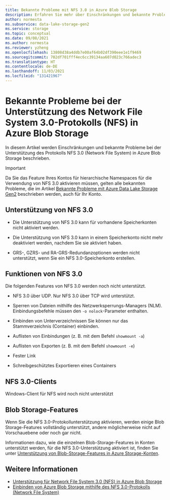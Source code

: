 ```yaml
---
title: Bekannte Probleme mit NFS 3.0 in Azure Blob Storage
description: Erfahren Sie mehr über Einschränkungen und bekannte Probleme bei der Unterstützung des Protokolls NFS 3.0 (Network File System) in Azure Blob Storage.
author: normesta
ms.subservice: data-lake-storage-gen2
ms.service: storage
ms.topic: conceptual
ms.date: 09/08/2021
ms.author: normesta
ms.reviewer: yzheng
ms.openlocfilehash: 13808d38a4ddb7e00af64b02df390eee1e1f9469
ms.sourcegitcommit: 702df701fff4ec6cc39134aa607d023c766adec3
ms.translationtype: HT
ms.contentlocale: de-DE
ms.lasthandoff: 11/03/2021
ms.locfileid: "131421967"
---
```

# <a name="known-issues-with-network-file-system-nfs-30-protocol-support-in-azure-blob-storage"></a>Bekannte Probleme bei der Unterstützung des Network File System 3.0-Protokolls (NFS) in Azure Blob Storage

In diesem Artikel werden Einschränkungen und bekannte Probleme bei der Unterstützung des Protokolls NFS 3.0 (Network File System) in Azure Blob Storage beschrieben.

> [!IMPORTANT]
> Da Sie das Feature Ihres Kontos für hierarchische Namespaces für die Verwendung von NFS 3.0 aktivieren müssen, gelten alle bekannten Probleme, die im Artikel [Bekannte Probleme mit Azure Data Lake Storage Gen2](data-lake-storage-known-issues.md) beschrieben werden, auch für Ihr Konto.

## <a name="nfs-30-support"></a>Unterstützung von NFS 3.0

- Die Unterstützung von NFS 3.0 kann für vorhandene Speicherkonten nicht aktiviert werden.

- Die Unterstützung von NFS 3.0 kann in einem Speicherkonto nicht mehr deaktiviert werden, nachdem Sie sie aktiviert haben.

- GRS-, GZRS- und RA-GRS-Redundanzoptionen werden nicht unterstützt, wenn Sie ein NFS 3.0-Speicherkonto erstellen.

## <a name="nfs-30-features"></a>Funktionen von NFS 3.0

Die folgenden Features von NFS 3.0 werden noch nicht unterstützt.

- NFS 3.0 über UDP. Nur NFS 3.0 über TCP wird unterstützt.

- Sperren von Dateien mithilfe des Netzwerksperrungs-Managers (NLM). Einbindungsbefehle müssen den `-o nolock`-Parameter enthalten.

- Einbinden von Unterverzeichnissen Sie können nur das Stammverzeichnis (Container) einbinden.

- Auflisten von Einbindungen (z. B. mit dem Befehl `showmount -a`)

- Auflisten von Exporten (z. B. mit dem Befehl `showmount -e`)

- Fester Link

- Schreibgeschütztes Exportieren eines Containers

## <a name="nfs-30-clients"></a>NFS 3.0-Clients

Windows-Client für NFS wird noch nicht unterstützt

## <a name="blob-storage-features"></a>Blob Storage-Features

Wenn Sie die NFS 3.0-Protokollunterstützung aktivieren, werden einige Blob Storage-Features vollständig unterstützt, andere möglicherweise nicht auf Vorschauebene oder noch gar nicht.

Informationen dazu, wie die einzelnen Blob-Storage-Features in Konten unterstützt werden, für die NFS 3.0-Unterstützung aktiviert ist, finden Sie unter [Unterstützung von Blob-Storage-Features in Azure Storage-Konten](storage-feature-support-in-storage-accounts.md).

## <a name="see-also"></a>Weitere Informationen

- [Unterstützung für Network File System 3.0 (NFS) in Azure Blob Storage](network-file-system-protocol-support.md)
- [Einbinden von Azure Blob Storage mithilfe des NFS 3.0-Protokolls (Network File System)](network-file-system-protocol-support-how-to.md)

